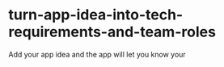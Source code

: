 # turn-app-idea-into-tech-requirements-and-team-roles
Add your app idea and the app will let you know your 
